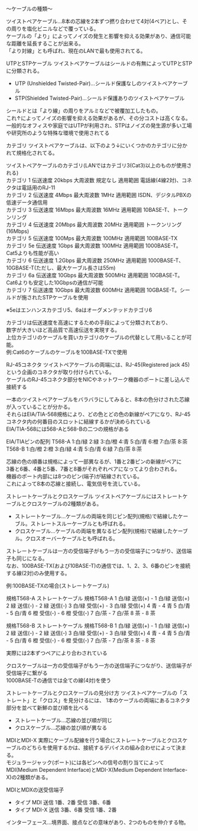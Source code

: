 〜ケーブルの種類〜

ツイストペアケーブル…8本の芯線を2本ずつ撚り合わせて4対(4ペア)とし、その周りを塩化ビニルなどで覆っている。<br>
ケーブルの「より」によってノイズの発生と影響を抑える効果があり、通信可能な距離を延長することが出来る。<br>
「より対線」とも呼ばれ、現在のLANで最も使用されてる。<br>

UTPとSTPケーブル
ツイストペアケーブルはシールドの有無によってUTPとSTPに分類される。<br>
- UTP (Unshielded Twisted-Pair)…シールド保護なしのツイストペアケーブル
- STP(Shielded Twisted-Pair)…シールド保護ありのツイストペアケーブル

シールドとは「より線」の周りをアルミなどで被覆加工したもの。<br>
これ↑によってノイズの影響を抑える効果があるが、その分コストは高くなる。<br>
一般的なオフィスや家庭ではUTPが利用され、STPはノイズの発生源が多い工場や研究所のような特殊な環境で使用されてる<br>

カテゴリ
ツイストペアケーブルは、以下のよう↓にいくつかのカテゴリに分かれて規格化されてる。<br>

ツイストペアケーブルのカテゴリ(LANではカテゴリ3(Cat3)以上のものが使用される)<br>
カテゴリ 1  伝送速度 20kbps  大周波数 規定なし 適用範囲 電話線(4線2対)、コネクタは電話用のRJ-11<br>
カテゴリ 2  伝送速度 4Mbps   最大周波数 1MHz    適用範囲 ISDN、デジタルPBXの低速データ通信用<br>
カテゴリ 3  伝送速度 16Mbps  最大周波数 16MHz   適用範囲 10BASE-T、トークンリング<br>
カテゴリ 4  伝送速度 20Mbps  最大周波数 20MHz   適用範囲 トークンリング(16Mbps)<br>
カテゴリ 5  伝送速度 100Mps  最大周波数 100MHz  適用範囲 100BASE-TX<br>
カテゴリ 5e 伝送速度 1Gbps   最大周波数 100MHz  適用範囲 1000BASE-T。Cat5よりも性能が高い<br>
カテゴリ 6  伝送速度 1.2Gbps 最大周波数 250MHz  適用範囲 1000BASE-T、10GBASE-T(ただし、最大ケーブル長さは55m)<br>
カテゴリ 6a 伝送速度 10Gbps  最大周波数 500MHz  適用範囲 10GBASE-T。Cat6よりも安定した10Gbpsの通信が可能<br>
カテゴリ 7  伝送速度 10Gbps  最大周波数 600MHz  適用範囲 10GBASE-T。シールドが施されたSTPケーブルを使用<br>

※5eはエンハンスカテゴリ5、6aはオーグメンテッドカテゴリ6

カテゴリは伝送速度を高速にするための手段によって分類されており、<br>
数字が大きいほど高品質で高速伝送を実現する。<br>
上位カテゴリのケーブルを買いカテゴリのケーブルの代替として用いることが可能。<br>
例:Cat6のケーブルのケーブルを100BASE-TXで使用<br>

RJ-45コネクタ
ツイストペアケーブルの両端には、RJ-45(Registered jack 45)という企画のコネクタが取り付けられている。<br>
ケーブルのRJ-45コネクタ部分をNICやネットワーク機器のポートに差し込んで接続する<br>

一本のツイストペアケーブルをバラバラにしてみると、8本の色分けされた芯線が入っていることが分かる。<br>
それらはEIA/TIA-568規格により、どの色とどの色の新線がペアになり、RJ-45コネクタ内の何番目のスロットに結線するかが決められている<br>
EIA/TIA-568には568-Aと568-Bの二つの規格がある<br>

EIA/TIAピンの配列
T568-A 1:白/緑 2:緑 3:白/橙 4:青 5:白/青 6:橙 7:白/茶 8:茶<br>
T568-B 1:白/橙 2:橙 3:白/緑 4:青 5:白/青 6:緑 7:白/茶 8:茶<br>

芯線の色の順番は規格によって一部異なるが、1番と2番ピンの新線がペアに<br>
3番と6番、4番と5番、7番と8番がそれぞれペアになってより合わされる。<br>
機器のポート内部には8つのピン(端子)が結線されている。<br>
これによって8本の芯線と接続し、電気信号を流している。<br>

ストレートケーブルとクロスケーブル
ツイストペアケーブルにはストレートケーブルとクロスケーブルの2種類がある。<br>

- ストレートケーブル…ケーブルの両端を同じピン配列(規格)で結線したケーブル。ストレートスルーケーブルとも呼ばれる。
- クロスケーブル…ケーブルの両端を異なるピン配列(規格)で結線したケーブル。クロスオーバーケーブルとも呼ばれる。

ストレートケーブルは一方の受信端子がもう一方の受信端子につながり、送信端子も同じになる。<br>
なお、100BASE-TX(および10BASE-T)の通信では、1、2、3、6番のピンを接続する線(2対)のみ使用する。<br>

例:100BASE-TXの場合(ストレートケーブル)

規格T568-A    ストレートケーブル 規格T568-A
1 白/緑 送信(+)      -        1 白/緑 送信(+)
2 緑 送信(-)         -        2 緑 送信(-)
3 白/緑 受信(+)      -        3 白/緑 受信(+)
4 青                -        4 青
5 白/青             -        5 白/青
6 橙 受信(-)        -         6 橙 受信(-)
7 白/茶             -        7 白/茶
8 茶                -        8 茶

規格T568-B    ストレートケーブル 規格T568-B
1 白/緑 送信(+)      -        1 白/緑 送信(+)
2 緑 送信(-)         -        2 緑 送信(-)
3 白/緑 受信(+)      -        3 白/緑 受信(+)
4 青                -        4 青
5 白/青             -        5 白/青
6 橙 受信(-)        -         6 橙 受信(-)
7 白/茶             -        7 白/茶
8 茶                -        8 茶

実際には2本ずつペアにより合わされている<br>

クロスケーブルは一方の受信端子がもう一方の送信端子につながり、送信端子が受信端子に繋がる<br>
1000BASE-Tの通信では全ての線(4対)を使う<br>

ストレートケーブルとクロスケーブルの見分け方
ツイストペアケーブルの「ストレート」と「クロス」を見分けるには、
1本のケーブルの両端にあるコネクタ部分を並べて新鮮の並び順を比べる<br>

- ストレートケーブル…芯線の並び順が同じ
- クロスケーブル…芯線の並び順が異なる

MDIとMDI-X
実際にケーブル配線を行う場合にストレートケーブルとクロスケーブルのどちらを使用するかは、接続するデバイスの組み合わせによって決まる。<br>
モジュラージャック(ポート)には各ピンへの信号の割り当てによってMDI(Medium Dependent Interface)とMDI-X(Medium Dependent Interface-X)の2種類がある。<br>

MDIとMDXの送受信端子
- タイプ MDI   送信 1番、2番 受信 3番、6番
- タイプ MDI-X 送信 3番、6番 受信 1番、2番

インターフェース…境界面、接点などの意味があり、2つのものを仲介する物。<br>